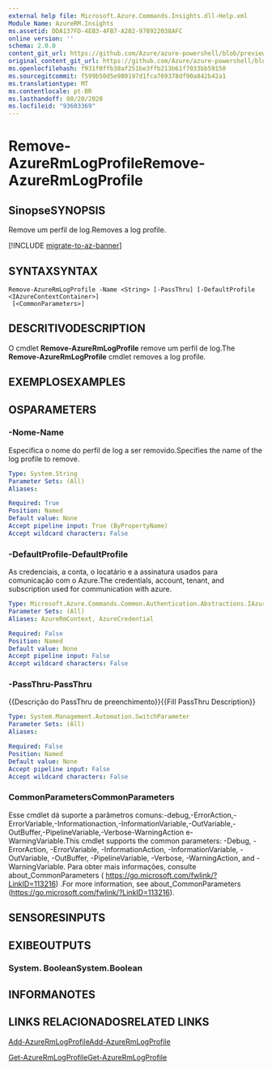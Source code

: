 ```yaml
---
external help file: Microsoft.Azure.Commands.Insights.dll-Help.xml
Module Name: AzureRM.Insights
ms.assetid: DDA137FD-4EB3-4FB7-A202-978922038AFC
online version: ''
schema: 2.0.0
content_git_url: https://github.com/Azure/azure-powershell/blob/preview/src/ResourceManager/Insights/Commands.Insights/help/Remove-AzureRmLogProfile.md
original_content_git_url: https://github.com/Azure/azure-powershell/blob/preview/src/ResourceManager/Insights/Commands.Insights/help/Remove-AzureRmLogProfile.md
ms.openlocfilehash: f931f0ffb38af251be3ffb213b61f7033bb59150
ms.sourcegitcommit: f599b50d5e980197d1fca769378df90a842b42a1
ms.translationtype: MT
ms.contentlocale: pt-BR
ms.lasthandoff: 08/20/2020
ms.locfileid: "93603369"
---
```

# <span data-ttu-id="29e59-101">Remove-AzureRmLogProfile</span><span class="sxs-lookup"><span data-stu-id="29e59-101">Remove-AzureRmLogProfile</span></span>

## <span data-ttu-id="29e59-102">Sinopse</span><span class="sxs-lookup"><span data-stu-id="29e59-102">SYNOPSIS</span></span>
<span data-ttu-id="29e59-103">Remove um perfil de log.</span><span class="sxs-lookup"><span data-stu-id="29e59-103">Removes a log profile.</span></span>

[!INCLUDE [migrate-to-az-banner](../../includes/migrate-to-az-banner.md)]

## <span data-ttu-id="29e59-104">SYNTAX</span><span class="sxs-lookup"><span data-stu-id="29e59-104">SYNTAX</span></span>

```
Remove-AzureRmLogProfile -Name <String> [-PassThru] [-DefaultProfile <IAzureContextContainer>]
 [<CommonParameters>]
```

## <span data-ttu-id="29e59-105">DESCRITIVO</span><span class="sxs-lookup"><span data-stu-id="29e59-105">DESCRIPTION</span></span>
<span data-ttu-id="29e59-106">O cmdlet **Remove-AzureRmLogProfile** remove um perfil de log.</span><span class="sxs-lookup"><span data-stu-id="29e59-106">The **Remove-AzureRmLogProfile** cmdlet removes a log profile.</span></span>

## <span data-ttu-id="29e59-107">EXEMPLOS</span><span class="sxs-lookup"><span data-stu-id="29e59-107">EXAMPLES</span></span>

## <span data-ttu-id="29e59-108">OS</span><span class="sxs-lookup"><span data-stu-id="29e59-108">PARAMETERS</span></span>

### <span data-ttu-id="29e59-109">-Nome</span><span class="sxs-lookup"><span data-stu-id="29e59-109">-Name</span></span>
<span data-ttu-id="29e59-110">Especifica o nome do perfil de log a ser removido.</span><span class="sxs-lookup"><span data-stu-id="29e59-110">Specifies the name of the log profile to remove.</span></span>

```yaml
Type: System.String
Parameter Sets: (All)
Aliases: 

Required: True
Position: Named
Default value: None
Accept pipeline input: True (ByPropertyName)
Accept wildcard characters: False
```

### <span data-ttu-id="29e59-111">-DefaultProfile</span><span class="sxs-lookup"><span data-stu-id="29e59-111">-DefaultProfile</span></span>
<span data-ttu-id="29e59-112">As credenciais, a conta, o locatário e a assinatura usados para comunicação com o Azure.</span><span class="sxs-lookup"><span data-stu-id="29e59-112">The credentials, account, tenant, and subscription used for communication with azure.</span></span>

```yaml
Type: Microsoft.Azure.Commands.Common.Authentication.Abstractions.IAzureContextContainer
Parameter Sets: (All)
Aliases: AzureRmContext, AzureCredential

Required: False
Position: Named
Default value: None
Accept pipeline input: False
Accept wildcard characters: False
```

### <span data-ttu-id="29e59-113">-PassThru</span><span class="sxs-lookup"><span data-stu-id="29e59-113">-PassThru</span></span>
<span data-ttu-id="29e59-114">{{Descrição do PassThru de preenchimento}}</span><span class="sxs-lookup"><span data-stu-id="29e59-114">{{Fill PassThru Description}}</span></span>

```yaml
Type: System.Management.Automation.SwitchParameter
Parameter Sets: (All)
Aliases: 

Required: False
Position: Named
Default value: None
Accept pipeline input: False
Accept wildcard characters: False
```

### <span data-ttu-id="29e59-115">CommonParameters</span><span class="sxs-lookup"><span data-stu-id="29e59-115">CommonParameters</span></span>
<span data-ttu-id="29e59-116">Esse cmdlet dá suporte a parâmetros comuns:-debug,-ErrorAction,-ErrorVariable,-Informationaction,-InformationVariable,-OutVariable,-OutBuffer,-PipelineVariable,-Verbose-WarningAction e-WarningVariable.</span><span class="sxs-lookup"><span data-stu-id="29e59-116">This cmdlet supports the common parameters: -Debug, -ErrorAction, -ErrorVariable, -InformationAction, -InformationVariable, -OutVariable, -OutBuffer, -PipelineVariable, -Verbose, -WarningAction, and -WarningVariable.</span></span> <span data-ttu-id="29e59-117">Para obter mais informações, consulte about_CommonParameters ( https://go.microsoft.com/fwlink/?LinkID=113216) .</span><span class="sxs-lookup"><span data-stu-id="29e59-117">For more information, see about_CommonParameters (https://go.microsoft.com/fwlink/?LinkID=113216).</span></span>

## <span data-ttu-id="29e59-118">SENSORES</span><span class="sxs-lookup"><span data-stu-id="29e59-118">INPUTS</span></span>

## <span data-ttu-id="29e59-119">EXIBE</span><span class="sxs-lookup"><span data-stu-id="29e59-119">OUTPUTS</span></span>

### <span data-ttu-id="29e59-120">System. Boolean</span><span class="sxs-lookup"><span data-stu-id="29e59-120">System.Boolean</span></span>

## <span data-ttu-id="29e59-121">INFORMA</span><span class="sxs-lookup"><span data-stu-id="29e59-121">NOTES</span></span>

## <span data-ttu-id="29e59-122">LINKS RELACIONADOS</span><span class="sxs-lookup"><span data-stu-id="29e59-122">RELATED LINKS</span></span>

[<span data-ttu-id="29e59-123">Add-AzureRmLogProfile</span><span class="sxs-lookup"><span data-stu-id="29e59-123">Add-AzureRmLogProfile</span></span>](./Add-AzureRmLogProfile.md)

[<span data-ttu-id="29e59-124">Get-AzureRmLogProfile</span><span class="sxs-lookup"><span data-stu-id="29e59-124">Get-AzureRmLogProfile</span></span>](./Get-AzureRmLogProfile.md)



